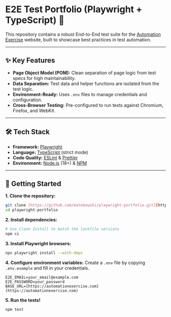 # E2E Test Portfolio (Playwright + TypeScript) 🚀

This repository contains a robust End-to-End test suite for the [Automation Exercise](https://automationexercise.com/) website, built to showcase best practices in test automation.

---

## ✨ Key Features

* **Page Object Model (POM):** Clean separation of page logic from test specs for high maintainability.
* **Data Separation:** Test data and helper functions are isolated from the test logic.
* **Environment-Ready:** Uses `.env` files to manage credentials and configuration.
* **Cross-Browser Testing:** Pre-configured to run tests against Chromium, Firefox, and WebKit.

---

## 🛠️ Tech Stack

* **Framework:** [Playwright](https'://playwright.dev/)
* **Language:** [TypeScript](https://www.typescriptlang.org/) (strict mode)
* **Code Quality:** [ESLint](https://eslint.org/) & [Prettier](https://prettier.io/)
* **Environment:** [Node.js](https://nodejs.org/) (18+) & [NPM](https://www.npmjs.com/)

---

## 🚀 Getting Started

**1. Clone the repository:**
```bash
git clone [https://github.com/matebowski/playwright-portfolio.git](https://github.com/matebowski/playwright-portfolio.git)
cd playwright-portfolio
```

**2. Install dependencies:**
```bash
# Use Clean Install to match the lockfile versions
npm ci
```

**3. Install Playwright browsers:**
```bash
npx playwright install --with-deps
```

**4. Configure environment variables:**
Create a `.env` file by copying `.env.example` and fill in your credentials.
```
E2E_EMAIL=your_email@example.com
E2E_PASSWORD=your_password
BASE_URL=[https://automationexercise.com](https://automationexercise.com)
```

**5. Run the tests!**
```bash
npm test
```
